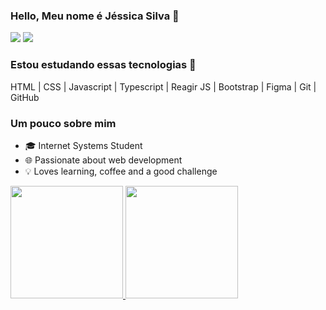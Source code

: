 ### Hello, Meu nome é Jéssica Silva 👋 
<div>
<a href = "mailto:jessicasilv3@gmail.com"><img src="https://img.shields.io/badge/Gmail-D14836?style=for-the-badge&logo=gmail&logoColor=white" target="_blank"></a>
<a href="https://www.linkedin.com/in/jessica-silva-developer" target="_blank"><img src="https://img.shields.io/badge/-LinkedIn-%230077B5?style=for-the-badge&logo=linkedin&logoColor=white" target="_blank"></a>   
</div>

### Estou estudando essas tecnologias 🚀
       
HTML | CSS | Javascript | Typescript | Reagir JS | Bootstrap | Figma | Git | GitHub 
          
        
          
### Um pouco sobre mim     
- 🎓 Internet Systems Student
- 🌐 Passionate about web development
- 💡 Loves learning, coffee and a good challenge

<div>
<a href="https://github.com/jessicasilvagermano">
<img height="180em" src="https://github-readme-stats.vercel.app/api/top-langs/?jessicasilvagermano&layout=compact&langs_count=7&theme=dracula"/>
<img height="180em" src="https://github-readme-stats.vercel.app/api?username=jessicasilvagermano&show_icons=true&theme=dracula&include_all_commits=true&count_private=true"/>
</div>
